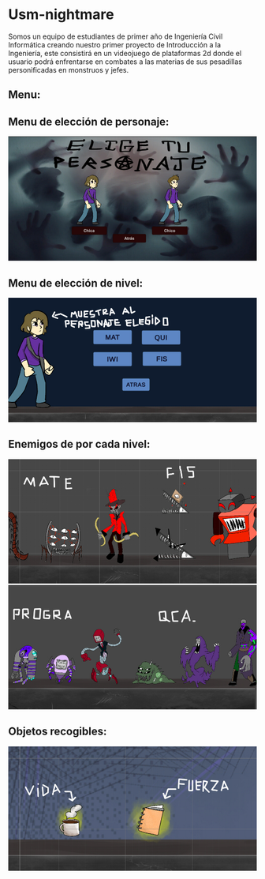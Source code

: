 # Usm-nightmare
Somos un equipo de estudiantes de primer año de Ingeniería Civil Informática creando nuestro primer proyecto de Introducción a la Ingeniería, este consistirá en un videojuego de plataformas 2d donde el usuario podrá enfrentarse en combates a las materias de sus pesadillas personificadas en monstruos y jefes.

## Menu:
## Menu de elección de personaje:
![](imagenes/menupersonaje.jpg)

## Menu de elección de nivel:
![](imagenes/menunivel.jpg)

## Enemigos de por cada nivel:
![](imagenes/enemy1.jpg)
![](imagenes/enemy2.jpg)

## Objetos recogibles:
![](imagenes/objetos.jpg)
